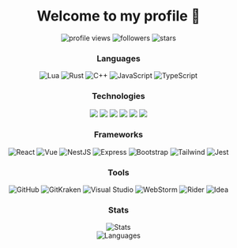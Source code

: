 
  <div id="header" align="center">
    <h1>Welcome to my profile 👋</h1>
    <img src="https://komarev.com/ghpvc/?username=LelioMoreau&color=blueviolet&style=flat-square" alt="profile views" />
    <img src="https://img.shields.io/github/followers/LelioMoreau?color=blueviolet&style=flat-square" alt="followers" />
    <img src="https://img.shields.io/github/stars/LelioMoreau?color=blueviolet&style=flat-square" alt="stars" />
  </div>
  <div align="center">
    <h3>Languages</h2>
    <img src="https://img.shields.io/badge/-Lua-000000?style=flat&logo=lua&logoColor=2C2D72" alt="Lua" />
    <img src="https://img.shields.io/badge/Rust-000000?style=flat&logo=rust&logoColor=orange" alt="Rust" />
    <img src="https://img.shields.io/badge/C++-000000?style=flat&logo=C%2B%2B&logoColor=blue" alt="C++" />
    <img src="https://img.shields.io/badge/-JavaScript-000000?style=flat&logo=javascript" alt="JavaScript" />
    <img src="https://img.shields.io/badge/-TypeScript-000000?style=flat&logo=typescript" alt="TypeScript" />
    <h3>Technologies</h2>
    <img src="https://img.shields.io/badge/-Ngnix-000000?style=flat&logo=nginx&logoColor=white" />
    <img src="https://img.shields.io/badge/-Docker-000000?style=flat&logo=docker" />
    <img src="https://img.shields.io/badge/-Git-000000?style=flat&logo=git" />
    <img src="https://img.shields.io/badge/-MongoDB-000000?style=flat&logo=mongodb" />
    <img src="https://img.shields.io/badge/-PostgreSQL-000000?style=flat&logo=postgresql" />
    <img src="https://img.shields.io/badge/-Redis-000000?style=flat&logo=redis" />
    <h3>Frameworks</h2>
    <img src="https://img.shields.io/badge/-React-000000?style=flat&logo=react" alt="React" />
    <img src="https://img.shields.io/badge/-Vue-000000?style=flat&logo=vue.js" alt="Vue" />
    <img src="https://img.shields.io/badge/-NestJS-000000?style=flat&logo=nestjs" alt="NestJS" />
    <img src="https://img.shields.io/badge/-Express-000000?style=flat&logo=express" alt="Express" />
    <img src="https://img.shields.io/badge/-Bootstrap-000000?style=flat&logo=bootstrap" alt="Bootstrap" />
    <img src="https://img.shields.io/badge/-Tailwind-000000?style=flat&logo=tailwind-css" alt="Tailwind" />
    <img src="https://img.shields.io/badge/-Jest-000000?style=flat&logo=jest" alt="Jest" />
    <h3>Tools</h2>
    <img src="https://img.shields.io/badge/-GitHub-000000?style=flat&logo=github" alt="GitHub" />
    <img src="https://img.shields.io/badge/-GitKraken-000000?style=flat&logo=gitkraken" alt="GitKraken" />
    <img src="https://img.shields.io/badge/-Visual%20Studio-000000?style=flat&logo=visual-studio" alt="Visual Studio" />
    <img src="https://img.shields.io/badge/-WebStorm-000000?style=flat&logo=webstorm" alt="WebStorm" />
    <img src="https://img.shields.io/badge/-Rider-000000?style=flat&logo=rider" alt="Rider" />
    <img src="https://img.shields.io/badge/-IntelliJ_IDEA-000000?style=flat&logo=intellij-idea" alt="Idea" />
  </div>
  <div align="center">
    <h3>Stats</h2>
  </div>
  <div align="center">
    <img src="https://github-readme-stats.vercel.app/api?username=LelioMoreau&show_icons=true&theme=dark" alt="Stats" />
  </div>
  <div align="center">
    <img src="https://github-readme-stats.vercel.app/api/top-langs/?username=LelioMoreau&layout=compact&theme=dark" alt="Languages" />
  </div>
